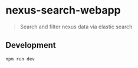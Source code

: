 # nexus-search-webapp

> Search and filter nexus data via elastic search

## Development

``` npm run dev ```
